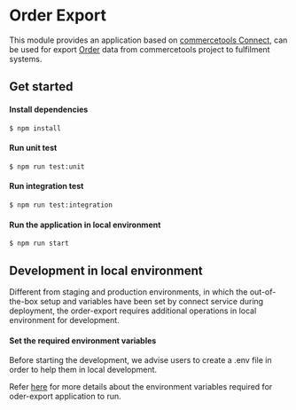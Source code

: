 # Order Export
This module provides an application based on [commercetools Connect](https://docs.commercetools.com/connect), can be used for export [Order](https://docs.commercetools.com/api/projects/orders) data from commercetools project to fulfilment systems.

## Get started

#### Install dependencies
```
$ npm install
```
#### Run unit test
```
$ npm run test:unit
```
#### Run integration test
```
$ npm run test:integration
```
#### Run the application in local environment
```
$ npm run start
```

## Development in local environment
Different from staging and production environments, in which the out-of-the-box setup and variables have been set by connect service during deployment, the order-export requires additional operations in local environment for development.

#### Set the required environment variables

Before starting the development, we advise users to create a .env file in order to help them in local development.

Refer [here](https://github.com/commercetools/connect-fulfilment-integration-template/tree/main?tab=readme-ov-file#deployment-configuration) for more details about the environment variables required for oder-export application to run.